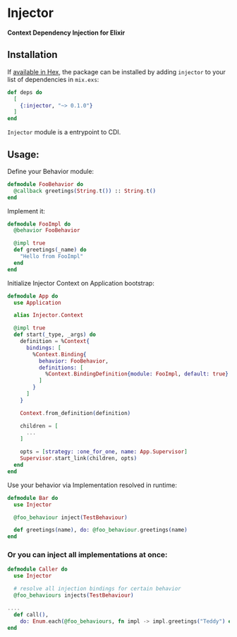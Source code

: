 # Injector

<!-- MDOC !-->

**Context Dependency Injection for Elixir**

## Installation

If [available in Hex](https://hex.pm/docs/publish), the package can be installed
by adding `injector` to your list of dependencies in `mix.exs`:

```elixir
def deps do
  [
    {:injector, "~> 0.1.0"}
  ]
end
```

`Injector` module is a entrypoint to CDI.

## Usage:

Define your Behavior module:

```elixir
defmodule FooBehavior do
  @callback greetings(String.t()) :: String.t()
end
```

Implement it:

```elixir
defmodule FooImpl do
  @behavior FooBehavior

  @impl true
  def greetings(_name) do
    "Hello from FooImpl"
  end
end
```

Initialize Injector Context on Application bootstrap:

```elixir
defmodule App do
  use Application

  alias Injector.Context

  @impl true
  def start(_type, _args) do
    definition = %Context{
      bindings: [
        %Context.Binding{
          behavior: FooBehavior,
          definitions: [
            %Context.BindingDefinition{module: FooImpl, default: true}
          ]
        }
      ]
    }

    Context.from_definition(definition)

    children = [
      ...
    ]

    opts = [strategy: :one_for_one, name: App.Supervisor]
    Supervisor.start_link(children, opts)
  end
end
```

Use your behavior via Implementation resolved in runtime:

```elixir
defmodule Bar do
  use Injector

  @foo_behaviour inject(TestBehaviour)

  def greetings(name), do: @foo_behaviour.greetings(name)
end
```

### Or you can inject all implementations at once:

```elixir
defmodule Caller do
  use Injector

  # resolve all injection bindings for certain behavior
  @foo_behaviours injects(TestBehaviour)

....
  def call(), 
    do: Enum.each(@foo_behaviours, fn impl -> impl.greetings("Teddy") end)
end
```